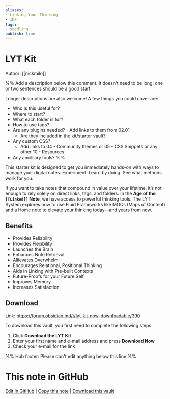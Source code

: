 ```yaml
---
aliases: 
- Linking Your Thinking
- IMF
tags:
- seedling
publish: true
---
```


# LYT Kit
Author: [[nickmilo]]

%% Add a description below this comment. It doesn't need to be long: one or two sentences should be a good start. 

Longer descriptions are also welcome! A few things you could cover are: 
- Who is this useful for?
- Where to start?
- What each folder is for?
- How to use tags?
- Are any plugins needed? - Add links to them from 02.01
	- Are they included in the kit/starter vault?
- Any custom CSS? 
	- Add links to 04 - Community themes or 05 - CSS Snippets or any other 10 - Resources
- Any ancilliary tools?
%%

This starter kit is designed to get you immediately hands-on with ways to manage your digital notes. Experiment. Learn by doing. See what methods work for you.

If you want to take notes that compound in value over your lifetime, it’s not enough to rely solely on direct links, tags, and folders. In the **Age of the `[[Linked]]` Note**, we have access to powerful thinking tools. The LYT System explores how to use Fluid Frameworks like MOCs (Maps of Content) and a Home note to elevate your thinking today—and years from now.

## Benefits
-   Provides Reliability
-   Provides Flexibility
-   Launches the Brain
-   Enhances Note Retrieval
-   Allievates Overwhelm
-   Encourages Relational, Positional Thinking
-   Aids in Linking with Pre-built Contexts
-   Future-Proofs for your Future Self
-   Improves Memory
-   Increases Satisfaction

## Download 

Link: https://forum.obsidian.md/t/lyt-kit-now-downloadable/390

To download this vault, you first need to complete the following steps
1. Click **Download the LYT Kit**
2. Enter your first name and e-mail address and press **Download Now**
3. Check your e-mail for the link

%% Hub footer: Please don't edit anything below this line %%

# This note in GitHub

<span class="git-footer">[Edit In GitHub](https://github.dev/obsidian-community/obsidian-hub/blob/main/03%20-%20Showcases%20%26%20Templates/Vaults/LYT%20Kit.md "git-hub-edit-note") | [Copy this note](https://raw.githubusercontent.com/obsidian-community/obsidian-hub/main/03%20-%20Showcases%20%26%20Templates/Vaults/LYT%20Kit.md "git-hub-copy-note") | [Download this vault](https://github.com/obsidian-community/obsidian-hub/archive/refs/heads/main.zip "git-hub-download-vault") </span>
